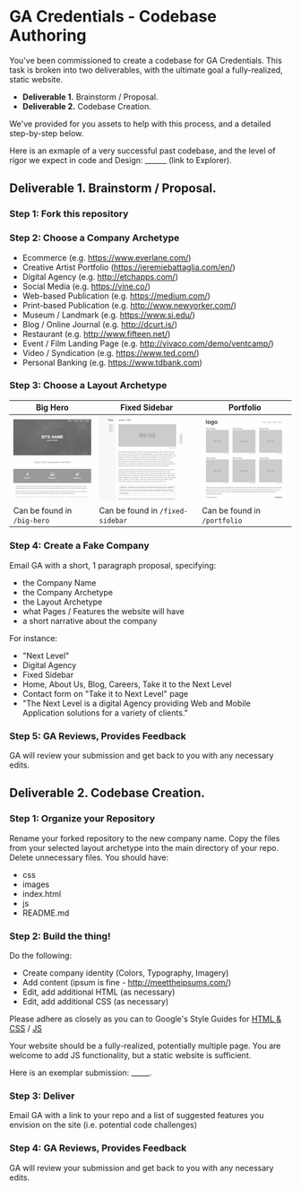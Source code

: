 # GA Credentials - Codebase Authoring

You've been commissioned to create a codebase for GA Credentials. This task is broken into two deliverables, with the ultimate goal a fully-realized, static website. 

- **Deliverable 1.** Brainstorm / Proposal. 
- **Deliverable 2.** Codebase Creation.

We've provided for you assets to help with this process, and a detailed step-by-step below.

Here is an exmaple of a very successful past codebase, and the level of rigor we expect in code and Design:
______ (link to Explorer).

## Deliverable 1. Brainstorm / Proposal. 

### Step 1: Fork this repository

### Step 2: Choose a Company Archetype
* Ecommerce (e.g. https://www.everlane.com/)
* Creative Artist Portfolio (https://jeremiebattaglia.com/en/)
* Digital Agency (e.g. http://etchapps.com/)
* Social Media (e.g. https://vine.co/)
* Web-based Publication (e.g. https://medium.com/) 
* Print-based Publication (e.g. http://www.newyorker.com/)
* Museum / Landmark (e.g. https://www.si.edu/)
* Blog / Online Journal (e.g. http://dcurt.is/)
* Restaurant (e.g. http://www.fifteen.net/)
* Event / Film Landing Page (e.g. http://vivaco.com/demo/ventcamp/)
* Video / Syndication (e.g. https://www.ted.com/)
* Personal Banking (e.g. https://www.tdbank.com)

### Step 3: Choose a Layout Archetype

| Big Hero | Fixed Sidebar | Portfolio | 
| -------- | ------------- | --------- |
| ![Big Hero](layouts/big-hero.png) | ![Fixed Sidebar](layouts/fixed-sidebar.png) | ![Portfolio](layouts/portfolio.png) |
| Can be found in `/big-hero` | Can be found in `/fixed-sidebar` | Can be found in `/portfolio` | 

### Step 4: Create a Fake Company

Email GA with a short, 1 paragraph proposal, specifying:

- the Company Name 
- the Company Archetype
- the Layout Archetype
- what Pages / Features the website will have
- a short narrative about the company

For instance: 

- "Next Level"
- Digital Agency
- Fixed Sidebar
- Home, About Us, Blog, Careers, Take it to the Next Level
- Contact form on "Take it to Next Level" page
- "The Next Level is a digital Agency providing Web and Mobile Application solutions for a variety of clients."

### Step 5: GA Reviews, Provides Feedback

GA will review your submission and get back to you with any necessary edits.

## Deliverable 2. Codebase Creation.

### Step 1: Organize your Repository

Rename your forked repository to the new company name. Copy the files from your selected layout archetype into the main directory of your repo. Delete unnecessary files. You should have:

- css
- images
- index.html
- js
- README.md

### Step 2: Build the thing!

Do the following:

- Create company identity (Colors, Typography, Imagery)
- Add content (ipsum is fine - http://meettheipsums.com/)
- Edit, add additional HTML (as necessary)
- Edit, add additional CSS (as necessary)

Please adhere as closely as you can to Google's Style Guides for [HTML & CSS](https://google.github.io/styleguide/htmlcssguide.xml) / [JS](https://google.github.io/styleguide/javascriptguide.xml)

Your website should be a fully-realized, potentially multiple page. You are welcome to add JS functionality, but a static website is sufficient.

Here is an exemplar submission: _____.

### Step 3: Deliver

Email GA with a link to your repo and a list of suggested features you envision on the site (i.e. potential code challenges)

### Step 4: GA Reviews, Provides Feedback

GA will review your submission and get back to you with any necessary edits.
